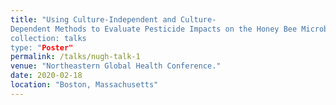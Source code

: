 ```yaml
---
title: "Using Culture-Independent and Culture-
Dependent Methods to Evaluate Pesticide Impacts on the Honey Bee Microbiome(poster)
collection: talks
type: "Poster"
permalink: /talks/nugh-talk-1
venue: "Northeastern Global Health Conference."
date: 2020-02-18
location: "Boston, Massachusetts"
---
```


